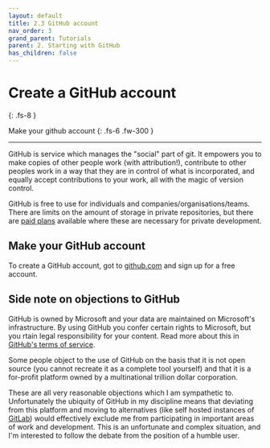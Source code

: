 ```yaml
---
layout: default
title: 2.3 GitHub account
nav_order: 3
grand_parent: Tutorials
parent: 2. Starting with GitHub
has_children: false
---
```



# Create a GitHub account
{: .fs-8 }

Make your github account
{: .fs-6 .fw-300 }

---

GitHub is service which manages the "social" part of git. It empowers you to make copies of other people work (with attribution!), contribute to other peoples work in a way that they are in control of what is incorporated, and equally accept contributions to your work, all with the magic of version control.

GitHub is free to use for individuals and companies/organisations/teams. There are limits on the amount of storage in private repositories, but there are [paid plans](https://github.com/pricing) available where these are necessary for private development.

## Make your GitHub account

To create a GitHub account, got to [github.com](https://github.com) and sign up for a free account. 

## Side note on objections to GitHub

GitHub is owned by Microsoft and your data are maintained on Microsoft's infrastructure. By using GitHub you confer certain rights to Microsoft, but you rtain legal responsibility for your content. Read more about this in [GitHub's terms of service](https://docs.github.com/en/github/site-policy/github-terms-of-service#d-user-generated-content).

Some people object to the use of GitHub on the basis that it is not open source (you cannot recreate it as a complete tool yourself) and that it is a for-profit platform owned by a multinational trillion dollar corporation.

These are all very reasonable objections which I am sympathetic to. Unfortunately the ubiquity of GitHub in my discipline means that deviating from this platform and moving to alternatives (like self hosted instances of [GitLab](https://gitlab.com/gitlab-org/gitlab)) would effectively exclude me from participating in important areas of work and development. This is an unfortunate and complex situation, and I'm interested to follow the debate from the position of a humble user.
